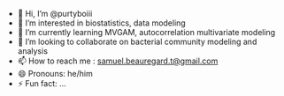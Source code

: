 - 👋 Hi, I’m @purtyboiii
- 👀 I’m interested in biostatistics, data modeling
- 🌱 I’m currently learning MVGAM, autocorrelation multivariate modeling
- 💞️ I’m looking to collaborate on bacterial community modeling and analysis
- 📫 How to reach me : samuel.beauregard.t@gmail.com
- 😄 Pronouns: he/him
- ⚡ Fun fact: ...

<!---
purtyboiii/purtyboiii is a ✨ special ✨ repository because its `README.md` (this file) appears on your GitHub profile.
You can click the Preview link to take a look at your changes.
--->
